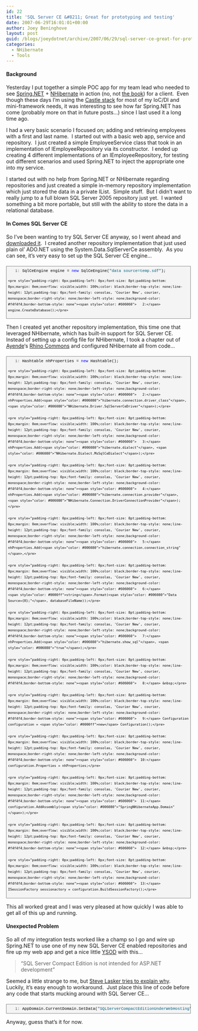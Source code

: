 ```yaml
---
id: 22
title: 'SQL Server CE &#8211; Great for prototyping and testing'
date: 2007-06-29T16:01:01+00:00
author: Joey Beninghove
layout: post
guid: /blogs/joeydotnet/archive/2007/06/29/sql-server-ce-great-for-prototyping-and-testing.aspx
categories:
  - NHibernate
  - Tools
---
```

#### Background

Yesterday I put together a simple POC app for my team lead who needed to see [Spring.NET](http://www.springframework.net) + [NHibernate](http://www.nhibernate.org) in action (no, not [the book](http://www.manning.com/kuate/))&nbsp;for a client.&nbsp; Even though these days I&#8217;m using the [Castle stack](http://www.castleproject.org) for most of my IoC/DI and mini-framework needs, it was interesting to see how far Spring.NET has come (probably more on that in future posts&#8230;) since I last used it a long time ago.&nbsp; 

I had a very basic scenario I focused on; adding and retrieving employees with a first and last name.&nbsp; I started out with a basic web app, service and repository.&nbsp; I just created a simple EmployeeService class that took in an implementation of IEmployeeRepository via its constructor.&nbsp; I ended up creating 4 different implementations of an IEmployeeRepository, for testing out different scenarios and used Spring.NET to inject the appropriate one into my service.&nbsp; 

I started out with no help from Spring.NET or NHibernate regarding repositories&nbsp;and just created a simple in-memory repository implementation which just stored the data in a private IList<T>.&nbsp; Simple stuff.&nbsp; But I didn&#8217;t want to really jump to a full blown SQL Server 2005 repository just yet.&nbsp; I wanted something a bit more portable, but still with the ability to store the data in a relational database.

#### In&nbsp;Comes SQL Server CE

So I&#8217;ve been wanting to try SQL Server CE anyway, so I went ahead and [downloaded it](http://www.microsoft.com/downloads/details.aspx?FamilyId=%2085E0C3CE-3FA1-453A-8CE9-AF6CA20946C3&displaylang=en).&nbsp; I created another repository implementation that just used plain ol&#8217; ADO.NET using the System.Data.SqlServerCe assembly.&nbsp; As you can see, it&#8217;s very easy to set up the SQL Server CE engine&#8230;

<div style="border-right: gray 1px solid;padding-right: 4px;border-top: gray 1px solid;padding-left: 4px;font-size: 8pt;padding-bottom: 4px;margin: 20px 0px 10px;overflow: auto;border-left: gray 1px solid;width: 97.5%;cursor: text;line-height: 12pt;padding-top: 4px;border-bottom: gray 1px solid;font-family: consolas, 'Courier New', courier, monospace;background-color: #f4f4f4">
  <div style="padding-right: 0px;padding-left: 0px;font-size: 8pt;padding-bottom: 0px;overflow: visible;width: 100%;color: black;border-top-style: none;line-height: 12pt;padding-top: 0px;font-family: consolas, 'Courier New', courier, monospace;border-right-style: none;border-left-style: none;background-color: #f4f4f4;border-bottom-style: none">
    <pre style="padding-right: 0px;padding-left: 0px;font-size: 8pt;padding-bottom: 0px;margin: 0em;overflow: visible;width: 100%;color: black;border-top-style: none;line-height: 12pt;padding-top: 0px;font-family: consolas, 'Courier New', courier, monospace;border-right-style: none;border-left-style: none;background-color: #f4f4f4;border-bottom-style: none"><span style="color: #606060">   1:</span> SqlCeEngine engine = <span style="color: #0000ff">new</span> SqlCeEngine(<span style="color: #006080">"data source=temp.sdf"</span>);</pre>
    
    <pre style="padding-right: 0px;padding-left: 0px;font-size: 8pt;padding-bottom: 0px;margin: 0em;overflow: visible;width: 100%;color: black;border-top-style: none;line-height: 12pt;padding-top: 0px;font-family: consolas, 'Courier New', courier, monospace;border-right-style: none;border-left-style: none;background-color: #f4f4f4;border-bottom-style: none"><span style="color: #606060">   2:</span> engine.CreateDatabase();</pre>
  </div>
</div>

Then I created yet another repository implementation, this time one that leveraged NHibernate, which has built-in support for SQL Server CE.&nbsp; Instead of setting up a config file for NHibernate, I took a chapter out of [Ayende](http://www.ayende.com/Blog/)&#8216;s [Rhino Commons](https://svn.sourceforge.net/svnroot/rhino-tools/trunk/rhino-commons/Rhino.Commons/ForTesting/NHibernateEmbeddedDBTestFixtureBase.cs) and configured NHibernate all from code&#8230;

<div style="border-right: gray 1px solid;padding-right: 4px;border-top: gray 1px solid;padding-left: 4px;font-size: 8pt;padding-bottom: 4px;margin: 20px 0px 10px;overflow: auto;border-left: gray 1px solid;width: 97.5%;cursor: text;line-height: 12pt;padding-top: 4px;border-bottom: gray 1px solid;font-family: consolas, 'Courier New', courier, monospace;background-color: #f4f4f4">
  <div style="padding-right: 0px;padding-left: 0px;font-size: 8pt;padding-bottom: 0px;overflow: visible;width: 100%;color: black;border-top-style: none;line-height: 12pt;padding-top: 0px;font-family: consolas, 'Courier New', courier, monospace;border-right-style: none;border-left-style: none;background-color: #f4f4f4;border-bottom-style: none">
    <pre style="padding-right: 0px;padding-left: 0px;font-size: 8pt;padding-bottom: 0px;margin: 0em;overflow: visible;width: 100%;color: black;border-top-style: none;line-height: 12pt;padding-top: 0px;font-family: consolas, 'Courier New', courier, monospace;border-right-style: none;border-left-style: none;background-color: #f4f4f4;border-bottom-style: none"><span style="color: #606060">   1:</span> Hashtable nhProperties = <span style="color: #0000ff">new</span> Hashtable();</pre>
    
    <pre style="padding-right: 0px;padding-left: 0px;font-size: 8pt;padding-bottom: 0px;margin: 0em;overflow: visible;width: 100%;color: black;border-top-style: none;line-height: 12pt;padding-top: 0px;font-family: consolas, 'Courier New', courier, monospace;border-right-style: none;border-left-style: none;background-color: #f4f4f4;border-bottom-style: none"><span style="color: #606060">   2:</span> nhProperties.Add(<span style="color: #006080">"hibernate.connection.driver_class"</span>, <span style="color: #006080">"NHibernate.Driver.SqlServerCeDriver"</span>);</pre>
    
    <pre style="padding-right: 0px;padding-left: 0px;font-size: 8pt;padding-bottom: 0px;margin: 0em;overflow: visible;width: 100%;color: black;border-top-style: none;line-height: 12pt;padding-top: 0px;font-family: consolas, 'Courier New', courier, monospace;border-right-style: none;border-left-style: none;background-color: #f4f4f4;border-bottom-style: none"><span style="color: #606060">   3:</span> nhProperties.Add(<span style="color: #006080">"hibernate.dialect"</span>, <span style="color: #006080">"NHibernate.Dialect.MsSqlCeDialect"</span>);</pre>
    
    <pre style="padding-right: 0px;padding-left: 0px;font-size: 8pt;padding-bottom: 0px;margin: 0em;overflow: visible;width: 100%;color: black;border-top-style: none;line-height: 12pt;padding-top: 0px;font-family: consolas, 'Courier New', courier, monospace;border-right-style: none;border-left-style: none;background-color: #f4f4f4;border-bottom-style: none"><span style="color: #606060">   4:</span> nhProperties.Add(<span style="color: #006080">"hibernate.connection.provider"</span>, <span style="color: #006080">"NHibernate.Connection.DriverConnectionProvider"</span>);</pre>
    
    <pre style="padding-right: 0px;padding-left: 0px;font-size: 8pt;padding-bottom: 0px;margin: 0em;overflow: visible;width: 100%;color: black;border-top-style: none;line-height: 12pt;padding-top: 0px;font-family: consolas, 'Courier New', courier, monospace;border-right-style: none;border-left-style: none;background-color: #f4f4f4;border-bottom-style: none"><span style="color: #606060">   5:</span> nhProperties.Add(<span style="color: #006080">"hibernate.connection.connection_string"</span>,</pre>
    
    <pre style="padding-right: 0px;padding-left: 0px;font-size: 8pt;padding-bottom: 0px;margin: 0em;overflow: visible;width: 100%;color: black;border-top-style: none;line-height: 12pt;padding-top: 0px;font-family: consolas, 'Courier New', courier, monospace;border-right-style: none;border-left-style: none;background-color: #f4f4f4;border-bottom-style: none"><span style="color: #606060">   6:</span>                  <span style="color: #0000ff">string</span>.Format(<span style="color: #006080">"Data Source={0};"</span>, databaseFileName));</pre>
    
    <pre style="padding-right: 0px;padding-left: 0px;font-size: 8pt;padding-bottom: 0px;margin: 0em;overflow: visible;width: 100%;color: black;border-top-style: none;line-height: 12pt;padding-top: 0px;font-family: consolas, 'Courier New', courier, monospace;border-right-style: none;border-left-style: none;background-color: #f4f4f4;border-bottom-style: none"><span style="color: #606060">   7:</span> nhProperties.Add(<span style="color: #006080">"hibernate.show_sql"</span>, <span style="color: #006080">"true"</span>);</pre>
    
    <pre style="padding-right: 0px;padding-left: 0px;font-size: 8pt;padding-bottom: 0px;margin: 0em;overflow: visible;width: 100%;color: black;border-top-style: none;line-height: 12pt;padding-top: 0px;font-family: consolas, 'Courier New', courier, monospace;border-right-style: none;border-left-style: none;background-color: #f4f4f4;border-bottom-style: none"><span style="color: #606060">   8:</span> &nbsp;</pre>
    
    <pre style="padding-right: 0px;padding-left: 0px;font-size: 8pt;padding-bottom: 0px;margin: 0em;overflow: visible;width: 100%;color: black;border-top-style: none;line-height: 12pt;padding-top: 0px;font-family: consolas, 'Courier New', courier, monospace;border-right-style: none;border-left-style: none;background-color: #f4f4f4;border-bottom-style: none"><span style="color: #606060">   9:</span> Configuration configuration = <span style="color: #0000ff">new</span> Configuration();</pre>
    
    <pre style="padding-right: 0px;padding-left: 0px;font-size: 8pt;padding-bottom: 0px;margin: 0em;overflow: visible;width: 100%;color: black;border-top-style: none;line-height: 12pt;padding-top: 0px;font-family: consolas, 'Courier New', courier, monospace;border-right-style: none;border-left-style: none;background-color: #f4f4f4;border-bottom-style: none"><span style="color: #606060">  10:</span> configuration.Properties = nhProperties;</pre>
    
    <pre style="padding-right: 0px;padding-left: 0px;font-size: 8pt;padding-bottom: 0px;margin: 0em;overflow: visible;width: 100%;color: black;border-top-style: none;line-height: 12pt;padding-top: 0px;font-family: consolas, 'Courier New', courier, monospace;border-right-style: none;border-left-style: none;background-color: #f4f4f4;border-bottom-style: none"><span style="color: #606060">  11:</span> configuration.AddAssembly(<span style="color: #006080">"SpringNHibernateApp.Domain"</span>);</pre>
    
    <pre style="padding-right: 0px;padding-left: 0px;font-size: 8pt;padding-bottom: 0px;margin: 0em;overflow: visible;width: 100%;color: black;border-top-style: none;line-height: 12pt;padding-top: 0px;font-family: consolas, 'Courier New', courier, monospace;border-right-style: none;border-left-style: none;background-color: #f4f4f4;border-bottom-style: none"><span style="color: #606060">  12:</span> &nbsp;</pre>
    
    <pre style="padding-right: 0px;padding-left: 0px;font-size: 8pt;padding-bottom: 0px;margin: 0em;overflow: visible;width: 100%;color: black;border-top-style: none;line-height: 12pt;padding-top: 0px;font-family: consolas, 'Courier New', courier, monospace;border-right-style: none;border-left-style: none;background-color: #f4f4f4;border-bottom-style: none"><span style="color: #606060">  13:</span> ISessionFactory sessionactory = configuration.BuildSessionFactory();</pre>
  </div>
</div>

This all worked great and I was very pleased at how quickly I was able to get all of this up and running.

#### Unexpected Problem

So all of my integration tests worked like a champ so I go and wire up Spring.NET to use one of my new SQL Server CE enabled repositories and fire up my web app and get a nice little [YSOD](http://en.wikipedia.org/wiki/Yellow_Screen_of_Death) with this&#8230;

> &#8220;SQL Server Compact Edition is not intended for ASP.NET development&#8221;

Seemed a little strange to me, but [Steve Lasker tries to explain why](http://blogs.msdn.com/stevelasker/archive/2006/11/27/sql-server-compact-edition-under-asp-net-and-iis.aspx).&nbsp; Luckily, it&#8217;s easy enough to workaround.&nbsp; Just place this line of code before any code that starts mucking around with SQL Server CE&#8230;

<div style="border-right: gray 1px solid;padding-right: 4px;border-top: gray 1px solid;padding-left: 4px;font-size: 8pt;padding-bottom: 4px;margin: 20px 0px 10px;overflow: auto;border-left: gray 1px solid;width: 97.5%;cursor: text;line-height: 12pt;padding-top: 4px;border-bottom: gray 1px solid;font-family: consolas, 'Courier New', courier, monospace;background-color: #f4f4f4">
  <div style="padding-right: 0px;padding-left: 0px;font-size: 8pt;padding-bottom: 0px;overflow: visible;width: 100%;color: black;border-top-style: none;line-height: 12pt;padding-top: 0px;font-family: consolas, 'Courier New', courier, monospace;border-right-style: none;border-left-style: none;background-color: #f4f4f4;border-bottom-style: none">
    <pre style="padding-right: 0px;padding-left: 0px;font-size: 8pt;padding-bottom: 0px;margin: 0em;overflow: visible;width: 100%;color: black;border-top-style: none;line-height: 12pt;padding-top: 0px;font-family: consolas, 'Courier New', courier, monospace;border-right-style: none;border-left-style: none;background-color: #f4f4f4;border-bottom-style: none"><span style="color: #606060">   1:</span> AppDomain.CurrentDomain.SetData(<span style="color: #006080">"SQLServerCompactEditionUnderWebHosting"</span>, <span style="color: #0000ff">true</span>);</pre>
  </div>
</div>

Anyway, guess that&#8217;s it for now.&nbsp;